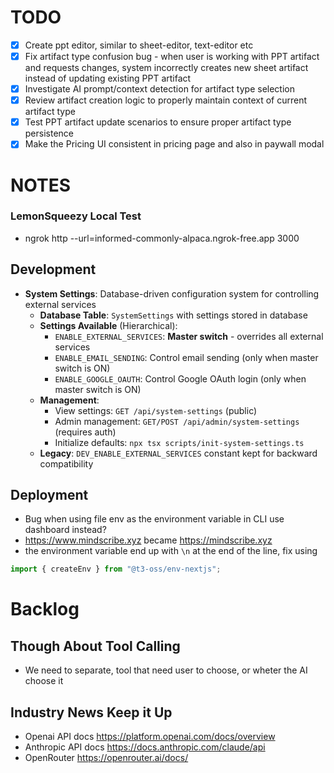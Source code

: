 
# TODO
- [x] Create ppt editor, similar to sheet-editor, text-editor etc
- [x] Fix artifact type confusion bug - when user is working with PPT artifact and requests changes, system incorrectly creates new sheet artifact instead of updating existing PPT artifact
- [x] Investigate AI prompt/context detection for artifact type selection
- [x] Review artifact creation logic to properly maintain context of current artifact type
- [X] Test PPT artifact update scenarios to ensure proper artifact type persistence
- [X] Make the Pricing UI consistent in pricing page and also in paywall modal

# NOTES

### LemonSqueezy Local Test
- ngrok http --url=informed-commonly-alpaca.ngrok-free.app 3000

## Development
- **System Settings**: Database-driven configuration system for controlling external services
  - **Database Table**: `SystemSettings` with settings stored in database
  - **Settings Available** (Hierarchical):
    - `ENABLE_EXTERNAL_SERVICES`: **Master switch** - overrides all external services
    - `ENABLE_EMAIL_SENDING`: Control email sending (only when master switch is ON)
    - `ENABLE_GOOGLE_OAUTH`: Control Google OAuth login (only when master switch is ON)
  - **Management**:
    - View settings: `GET /api/system-settings` (public)
    - Admin management: `GET/POST /api/admin/system-settings` (requires auth)
    - Initialize defaults: `npx tsx scripts/init-system-settings.ts`
  - **Legacy**: `DEV_ENABLE_EXTERNAL_SERVICES` constant kept for backward compatibility

## Deployment 
- Bug when using file env as the environment variable in CLI use dashboard instead?
- https://www.mindscribe.xyz became https://mindscribe.xyz
- the environment variable end up with `\n` at the end of the line, fix using 

```typescript
import { createEnv } from "@t3-oss/env-nextjs";
```

# Backlog
## Though About Tool Calling
- We need to separate, tool that need user to choose, or wheter the AI choose it

## Industry News Keep it Up
- Openai API docs https://platform.openai.com/docs/overview
- Anthropic API docs https://docs.anthropic.com/claude/api
- OpenRouter https://openrouter.ai/docs/ 

